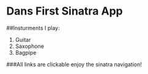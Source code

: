 # Dans First Sinatra App

##Insturments I play:

1. Guitar
2. Saxophone
3. Bagpipe

###All links are clickable 
  enjoy the sinatra navigation!